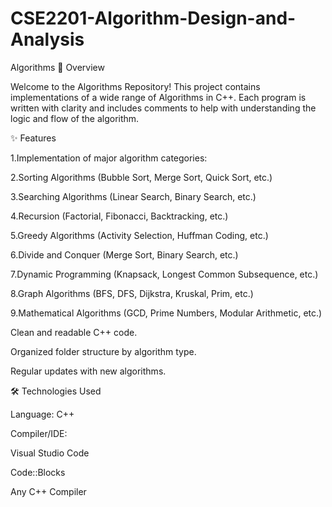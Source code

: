 # CSE2201-Algorithm-Design-and-Analysis
Algorithms
📖 Overview

Welcome to the Algorithms Repository!
This project contains implementations of a wide range of Algorithms in C++.
Each program is written with clarity and includes comments to help with understanding the logic and flow of the algorithm.

✨ Features

1.Implementation of major algorithm categories:

2.Sorting Algorithms (Bubble Sort, Merge Sort, Quick Sort, etc.)

3.Searching Algorithms (Linear Search, Binary Search, etc.)

4.Recursion (Factorial, Fibonacci, Backtracking, etc.)

5.Greedy Algorithms (Activity Selection, Huffman Coding, etc.)

6.Divide and Conquer (Merge Sort, Binary Search, etc.)

7.Dynamic Programming (Knapsack, Longest Common Subsequence, etc.)

8.Graph Algorithms (BFS, DFS, Dijkstra, Kruskal, Prim, etc.)

9.Mathematical Algorithms (GCD, Prime Numbers, Modular Arithmetic, etc.)

Clean and readable C++ code.

Organized folder structure by algorithm type.

Regular updates with new algorithms.

🛠 Technologies Used

Language: C++

Compiler/IDE:

Visual Studio Code

Code::Blocks

Any C++ Compiler
